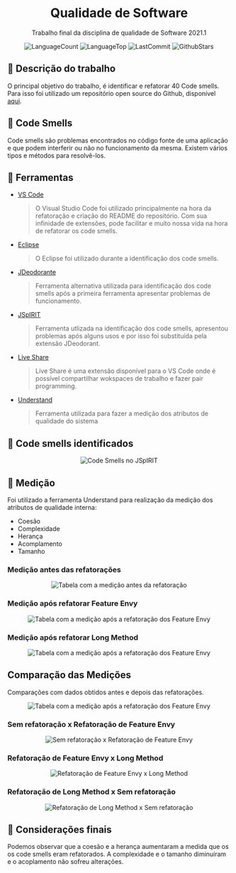 <div align="center">
<h1> Qualidade de Software </h1>
</div>

<div align="center">

Trabalho final da disciplina de qualidade de Software 2021.1

</div>

<div align="center">

![LanguageCount](https://img.shields.io/github/languages/count/ericcasousa/QualidadeDeSoftware-TrabalhoFinal)
![LanguageTop](https://img.shields.io/github/languages/top/ericcasousa/QualidadeDeSoftware-TrabalhoFinal?color=red)
![LastCommit](https://img.shields.io/github/last-commit/EriccaSousa/QualidadeDeSoftware-TrabalhoFinal)
![GithubStars](https://img.shields.io/github/stars/ericcasousa/QualidadeDeSoftware-TrabalhoFinal?style=social)

</div>

## 🚀 Descrição do trabalho

O principal objetivo do trabalho, é identificar e refatorar 40 Code smells. Para isso foi utilizado um repositório open source do Github, disponível [aqui](https://github.com/Eddusr/ProjetoEngSoft3). 

## 🤢 Code Smells

Code smells são problemas encontrados no código fonte de uma aplicação e que podem interferir ou não no funcionamento da mesma.
Existem vários tipos e métodos para resolvê-los.

## 🔨 Ferramentas

- [VS Code](https://code.visualstudio.com/)
  > O Visual Studio Code foi utilizado principalmente na hora da refatoração e criação do README do repositório. Com sua infinidade de extensões, pode facilitar e muito nossa vida na hora de refatorar os code smells.
- [Eclipse](https://www.eclipse.org/downloads/)
  > O Eclipse foi utilizado durante a identificação dos code smells.
- [JDeodorante](https://github.com/tsantalis/JDeodorant)
  > Ferramenta alternativa utilizada para identificação dos code smells após a primeira ferramenta apresentar problemas de funcionamento.
- [JSpIRIT](https://github.com/graphhopper/jsprit)
  > Ferramenta utlizada na identificação dos code smells, apresentou problemas após alguns usos e por isso foi substituída pela extensão JDeodorant.
- [Live Share](https://visualstudio.microsoft.com/pt-br/services/live-share/)
  > Live Share é uma extensão disponível para o VS Code onde é possível compartilhar wokspaces de trabalho e fazer pair programming.
- [Understand](https://meteonic.com/understand)
  > Ferramenta utilizada para fazer a medição dos atributos de qualidade do sistema

## 🧐 Code smells identificados

<div align="center">

![Code Smells no JSpIRIT](images/codesmells.jpeg)

</div>

## 📏 Medição

Foi utilizado a ferramenta Understand para realização da medição dos atributos de qualidade interna:

- Coesão
- Complexidade
- Herança
- Acomplamento
- Tamanho

### Medição antes das refatorações

<div align="center">

![Tabela com a medição antes da refatoração](images/table2.png)

</div>

### Medição após refatorar Feature Envy

<div align="center">

![Tabela com a medição após a refatoração dos Feature Envy](images/table3.png)

</div>

### Medição após refatorar Long Method

<div align="center">

![Tabela com a medição após a refatoração dos Feature Envy](images/table4.png)

</div>

## Comparação das Medições

Comparações com dados obtidos antes e depois das refatorações.

<div align="center">

![Tabela com a medição após a refatoração dos Feature Envy](images/table5.png)

</div>

### Sem refatoração x Refatoração de Feature Envy
<div align="center">

![Sem refatoração x Refatoração de Feature Envy](images/beforeAfter.png)

</div>

### Refatoração de Feature Envy x Long Method
<div align="center">

![Refatoração de Feature Envy x Long Method](images/afterFExAfterLM.png)

</div>

### Refatoração de Long Method x Sem refatoração
<div align="center">

![Refatoração de Long Method x Sem refatoração](images/grafico3.png)

</div>

## 🎉 Considerações finais
Podemos observar que a coesão e a herança aumentaram a medida que os os code smells eram refatorados. A complexidade e o tamanho diminuíram e o acoplamento não sofreu alterações.